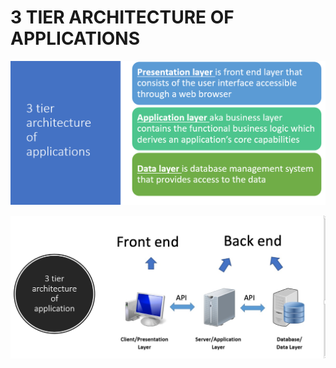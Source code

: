 # 3 TIER ARCHITECTURE OF APPLICATIONS

![desi.](img/architectureofapps.png)

![desi.](img/frontbackend.png)